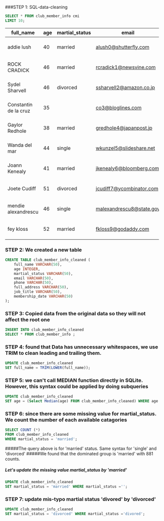 ###STEP 1: SQL-data-cleaning
```SQL
SELECT * FROM club_member_info cmi 
LIMIT 10;
```
|full_name|age|martial_status|email|phone|full_address|job_title|membership_date|
|---------|---|--------------|-----|-----|------------|---------|---------------|
|addie lush|40|married|alush0@shutterfly.com|254-389-8708|3226 Eastlawn Pass,Temple,Texas|Assistant Professor|7/31/2013|
|      ROCK CRADICK|46|married|rcradick1@newsvine.com|910-566-2007|4 Harbort Avenue,Fayetteville,North Carolina|Programmer III|5/27/2018|
|Sydel Sharvell|46|divorced|ssharvell2@amazon.co.jp|702-187-8715|4 School Place,Las Vegas,Nevada|Budget/Accounting Analyst I|10/6/2017|
|Constantin de la cruz|35||co3@bloglines.com|402-688-7162|6 Monument Crossing,Omaha,Nebraska|Desktop Support Technician|10/20/2015|
|  Gaylor Redhole|38|married|gredhole4@japanpost.jp|917-394-6001|88 Cherokee Pass,New York City,New York|Legal Assistant|5/29/2019|
|Wanda del mar       |44|single|wkunzel5@slideshare.net|937-467-6942|10864 Buhler Plaza,Hamilton,Ohio|Human Resources Assistant IV|3/24/2015|
|Joann Kenealy|41|married|jkenealy6@bloomberg.com|513-726-9885|733 Hagan Parkway,Cincinnati,Ohio|Accountant IV|4/17/2013|
|   Joete Cudiff|51|divorced|jcudiff7@ycombinator.com|616-617-0965|975 Dwight Plaza,Grand Rapids,Michigan|Research Nurse|11/16/2014|
|mendie alexandrescu|46|single|malexandrescu8@state.gov|504-918-4753|34 Delladonna Terrace,New Orleans,Louisiana|Systems Administrator III|3/12/1921|
| fey kloss|52|married|fkloss9@godaddy.com|808-177-0318|8976 Jackson Park,Honolulu,Hawaii|Chemical Engineer|11/5/2014|

### STEP 2: We created a new table 
```SQL
CREATE TABLE club_member_info_cleaned (
	full_name VARCHAR(50),
	age INTEGER,
	martial_status VARCHAR(50),
	email VARCHAR(50),
	phone VARCHAR(50),
	full_address VARCHAR(50),
	job_title VARCHAR(50),
	membership_date VARCHAR(50)
);
```

### STEP 3: Copied data from the original data so they will not affect the root one
```SQL
INSERT INTO club_member_info_cleaned
SELECT * FROM club_member_info ;
```

### STEP 4: found that Data has unnecessary whitespaces, we use TRIM to clean leading and trailing them.
```SQL
UPDATE club_member_info_cleaned 
SET full_name = TRIM(LOWER(full_name));
```

### STEP 5: we can't call MEDIAN function directly in SQLite. However, this syntax could be applied by doing subqueries
```SQL
UPDATE club_member_info_cleaned 
SET age = (Select Median(age) FROM club_member_info_cleaned) WHERE age >100 or age ISNULL;
```

### STEP 6: since there are some missing value for martial_status. We count the number of each available catagories
```SQL
SELECT COUNT (*)
FROM club_member_info_cleaned
WHERE martial_status = 'married';
```
#####The query above is for 'married' status. Same syntax for 'single' and 'divorced'
#####We found that the dominated group is 'married' with 881 counts.
##### Let's update the missing value martial_status by 'married'
```SQL
UPDATE club_member_info_cleaned 
SET martial_status = 'married' WHERE martial_status ='';
```
### STEP 7: update mis-typo martial status 'divored' by 'divorced'
```SQL
UPDATE club_member_info_cleaned 
SET martial_status = 'divorced' WHERE martial_status ='divored';
```
